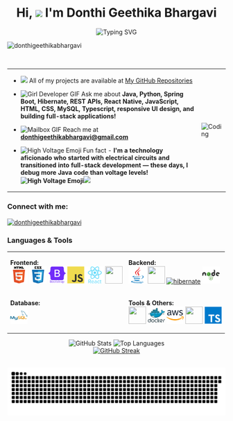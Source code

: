 <h1 align="center">
Hi,  <img src="https://media.giphy.com/media/hvRJCLFzcasrR4ia7z/giphy.gif" width="40px"/>
   I'm Donthi Geethika Bhargavi
</h1>
<p align="center">
  <img src="https://readme-typing-svg.herokuapp.com?font=Fira+Code&duration=2500&pause=500&color=36BCF7&center=true&vCenter=true&width=700&lines=A+burgeoning+Full+Stack+Developer+from+India;Mastering+Frontend+and+Backend+Ecosystems" alt="Typing SVG" />
</p>

<p align="left"> <img src="https://komarev.com/ghpvc/?username=donthigeethikabhargavi&label=Profile%20views&color=0e75b6&style=flat" alt="donthigeethikabhargavi" /> </p>

<p align="left"> <a href="https://github.com/ryo-ma/github-profile-trophy"><img src="https://github-profile-trophy.vercel.app/?username=donthigeethikabhargavi" alt="" /></a> </p>

<table>
  <tr>
    <td>

- <img src="https://media.giphy.com/media/L1R1tvI9svkIWwpVYr/giphy.gif" width="40"/> All of my projects are available at [My GitHub Repositories](https://github.com/DonthiGeethikaBhargavi?tab=repositories)

- <img src="https://cdn.pixabay.com/animation/2023/03/29/06/48/06-48-15-574_512.gif" width="20" alt="Girl Developer GIF" /> Ask me about **Java, Python, Spring Boot, Hibernate, REST APIs, React Native, JavaScript, HTML, CSS, MySQL, Typescript, responsive UI design, and building full-stack applications!**

- <img src="https://cliply.co/wp-content/uploads/2020/04/392004110_MAILBOX_3D_400px.gif" alt="Mailbox GIF" width="30"> Reach me at **donthigeethikabhargavi@gmail.com**

- <img src="https://emojis.directory/wp-content/uploads/2022/11/noto-color_high-voltage_26a1.gif" alt="High Voltage Emoji" width="17" /> Fun fact - **I'm a technology aficionado who started with electrical circuits and transitioned into full-stack development — these days, I debug more Java code than voltage levels! <img src="https://emojis.directory/wp-content/uploads/2022/11/noto-color_high-voltage_26a1.gif" alt="High Voltage Emoji" width="17" /><img src="https://media.giphy.com/media/L1R1tvI9svkIWwpVYr/giphy.gif" width="40"/>**

    </td>
    <td>
      <img src="https://user-images.githubusercontent.com/113302094/211284885-f4291eef-88a6-48cb-a06e-28c3481a75b0.gif" alt="Coding" width="400"/>
    </td>
  </tr>
</table>


<h3 align="left">Connect with me:</h3>
<p align="left">
<a href="https://www.linkedin.com/in/donthigeethikabhargavi" target="blank">
  <img align="center" src="https://raw.githubusercontent.com/rahuldkjain/github-profile-readme-generator/master/src/images/icons/Social/linked-in-alt.svg" alt="donthigeethikabhargavi" height="30" width="40" />
</a>

### Languages & Tools

<table>
<tr>
<td>

**Frontend:**<br>
<a href="https://www.w3.org/html/"><img src="https://raw.githubusercontent.com/devicons/devicon/master/icons/html5/html5-original-wordmark.svg" width="40" height="40"/></a>
<a href="https://www.w3schools.com/css/"><img src="https://raw.githubusercontent.com/devicons/devicon/master/icons/css3/css3-original-wordmark.svg" width="40" height="40"/></a>
<a href="https://getbootstrap.com/"><img src="https://raw.githubusercontent.com/devicons/devicon/master/icons/bootstrap/bootstrap-plain-wordmark.svg" width="40" height="40"/></a>
<a href="https://developer.mozilla.org/en-US/docs/Web/JavaScript"><img src="https://raw.githubusercontent.com/devicons/devicon/master/icons/javascript/javascript-original.svg" width="40" height="40"/></a>
<a href="https://reactjs.org/"><img src="https://raw.githubusercontent.com/devicons/devicon/master/icons/react/react-original-wordmark.svg" width="40" height="40"/></a>
<a href="https://reactnative.dev/"><img src="https://reactnative.dev/img/header_logo.svg" width="40" height="40"/></a>

</td>
<td>

**Backend:**<br>
<a href="https://www.java.com/"><img src="https://raw.githubusercontent.com/devicons/devicon/master/icons/java/java-original.svg" width="40" height="40"/></a>
<a href="https://spring.io/"><img src="https://www.vectorlogo.zone/logos/springio/springio-icon.svg" width="40" height="40"/></a>
<a href="https://hibernate.org/"><img src="https://miro.medium.com/0*jba3dz1j64rfhl5i.jpg" alt="hibernate" width="40" height="40"/></a>
<a href="https://nodejs.org/"><img src="https://raw.githubusercontent.com/devicons/devicon/master/icons/nodejs/nodejs-original-wordmark.svg" width="40" height="40"/></a>

</td>
</tr>

<tr>
<td>

**Database:**<br>
<a href="https://www.mysql.com/"><img src="https://raw.githubusercontent.com/devicons/devicon/master/icons/mysql/mysql-original-wordmark.svg" width="40" height="40"/></a>

</td>
<td>

**Tools & Others:**<br>
<a href="https://git-scm.com/"><img src="https://www.vectorlogo.zone/logos/git-scm/git-scm-icon.svg" width="40" height="40"/></a>
<a href="https://www.docker.com/"><img src="https://raw.githubusercontent.com/devicons/devicon/master/icons/docker/docker-original-wordmark.svg" width="40" height="40"/></a>
<a href="https://aws.amazon.com/"><img src="https://raw.githubusercontent.com/devicons/devicon/master/icons/amazonwebservices/amazonwebservices-original-wordmark.svg" width="40" height="40"/></a>
<a href="https://www.postman.com/"><img src="https://www.vectorlogo.zone/logos/getpostman/getpostman-icon.svg" width="40" height="40"/></a>
<a href="https://www.typescriptlang.org/"><img src="https://raw.githubusercontent.com/devicons/devicon/master/icons/typescript/typescript-original.svg" width="40" height="40"/></a>

</td>
</tr>
</table>



<div align="center">
  <img src="https://github-readme-stats.vercel.app/api?username=donthigeethikabhargavi&show_icons=true&theme=dracula&locale=en&hide_border=false&include_all_commits=false" width="320" alt="GitHub Stats" />
  <img src="https://github-readme-stats.vercel.app/api/top-langs?username=donthigeethikabhargavi&layout=compact&langs_count=5&theme=dracula&hide_border=false" width="320" alt="Top Languages" />
</div>

<div align="center">
<a href="https://git.io/streak-stats"><img src="https://github-readme-streak-stats-ten-plum.vercel.app?user=DonthiGeethikaBhargavi&theme=algolia" alt="GitHub Streak" /></a>
</div>
<br />

![snake gif](https://github.com/DonthiGeethikaBhargavi/DonthiGeethikaBhargavi/blob/output/github-snake-dark.svg)










